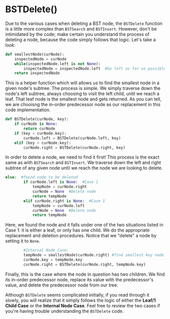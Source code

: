 # BSTDelete\(\)

Due to the various cases when deleting a BST node, the `BSTDelete` function is a little more complex than `BSTSearch` and `BSTInsert`. However, don't be intimidated by the code; make certain you understand the process of deleting a node, because the code simply follows that logic. Let's take a look:

```python
def smallestNode(curNode):
    inspectedNode = curNode
    while(inspectedNode.left is not None):
        inspectedNode = inspectedNode.left  #Go left as far as possible
    return inspectedNode
```

This is a helper function which will allows us to find the smallest node in a given node's subtree. The process is simple. We simply traverse down the node's left subtree, always choosing to visit the left child, until we reach a leaf. That leaf node is the smallest node and gets returned. As you can tell, we are chooisng the in-order predecessor node as our replacement in this code implementation.

```python
def BSTDelete(curNode, key):
    if curNode is None:
        return curNode
    if (key < curNode.key):
        curNode.left = BSTDelete(curNode.left, key)
    elif (key > curNode.key):
        curNode.right = BSTDelete(curNode.right, key)
```

In order to delete a node, we need to find it first! This process is the exact same as with `BSTSearch` and `BSTInsert`. We traverse down the left and right subtree of any given node until we reach the node we are looking to delete.

```python
else:  #found node to be deleted
        if curNode.left is None:  #Case 1
            tempNode = curNode.right
            curNode = None  #Delete node
            return tempNode
        elif curNode.right is None:  #Case 1
            tempNode = curNode.left
            curNode = None  #Delete node
            return tempNode
```

Here, we found the node and it falls under one of the two situations listed in Case 1: it is either a leaf, or only has one child. We do the appropriate replacement and deletion procedures. Notice that we "delete" a node by setting it to `None`.

```python
        #Internal Node Case:
        tempNode = smallestNode(curNode.right) #find smallest key node of right subtree
        curNode.key = tempNode.key
        curNode.right = BSTDelete(curNode.right, tempNode.key)
```

Finally, this is the case where the node in question has two children. We find its in-order predecessor node, replace its value with the predecessor's value, and delete the predecessor node from our tree.

Although `BSTDelete` seems complicated initially, if you read through it slowly, you will realize that it simply follows the logic of either the **Leaf/1 Child Case** or the **Internal Node Case**. Feel free to review the two cases if you're having trouble understanding the `BSTDelete` code.

